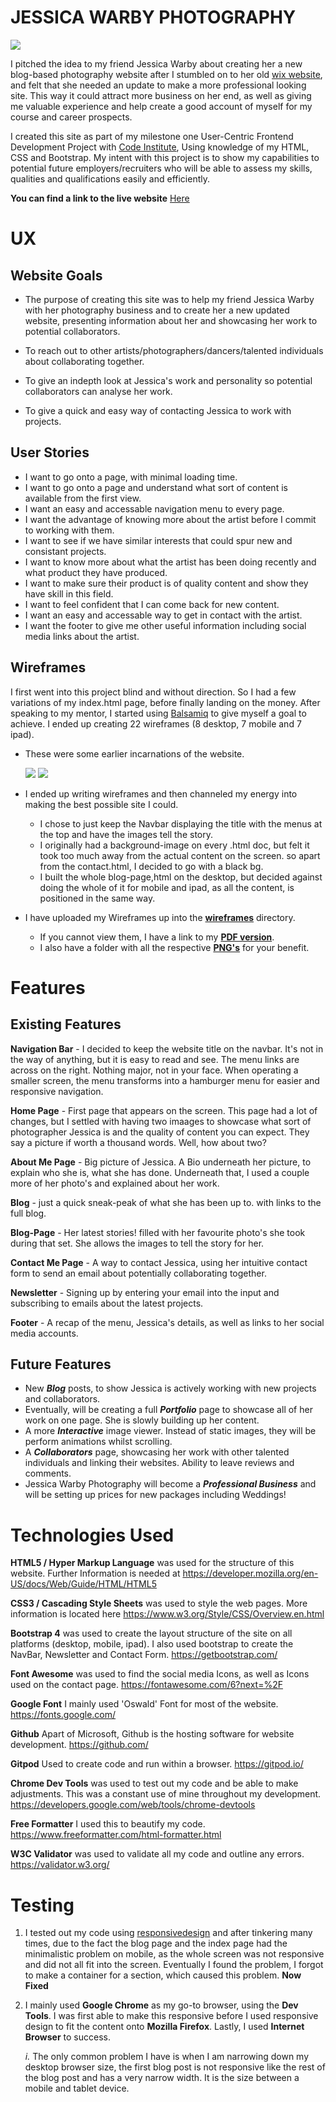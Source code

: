# **JESSICA WARBY PHOTOGRAPHY**

<img src="assets/images/readme/responsive-format.jpg" style="margin: 0;">

I pitched the idea to my friend Jessica Warby about creating her a new blog-based photography website after I
stumbled on to her old [wix website](https://jesswarby.wixsite.com/jessicawarby), and felt that she needed an update to 
make a more professional looking site. This way it could attract more business on her end, as well as giving me valuable
experience and help create a good account of myself for my course and career prospects.

I created this site as part of my milestone one User-Centric Frontend Development Project with [Code Institute](https://codeinstitute.net/),
Using knowledge of my HTML, CSS and Bootstrap. My intent with this project is to show my capabilities to potential future employers/recruiters who will be able to assess
my skills, qualities and qualifications easily and efficiently.

**You can find a link to the live website** [Here](https://jakefernihough.github.io/jessica-warby-photography/)

# UX

## Website Goals
   * The purpose of creating this site was to help my friend Jessica Warby with her photography business and to create her a new
   updated website, presenting information about her and showcasing her work to potential collaborators.

   * To reach out to other artists/photographers/dancers/talented individuals about collaborating together.

   * To give an indepth look at Jessica's work and personality so potential collaborators can analyse her work.

   * To give a quick and easy way of contacting Jessica to work with projects.

## User Stories
   * I want to go onto a page, with minimal loading time.
   * I want to go onto a page and understand what sort of content is available from the first view.
   * I want an easy and accessable navigation menu to every page.
   * I want the advantage of knowing more about the artist before I commit to working with them.
   * I want to see if we have similar interests that could spur new and consistant projects.
   * I want to know more about what the artist has been doing recently and what product they have produced.
   * I want to make sure their product is of quality content and show they have skill in this field.
   * I want to feel confident that I can come back for new content.
   * I want an easy and accessable way to get in contact with the artist.
   * I want the footer to give me other useful information including social media links about the artist.

## Wireframes
   I first went into this project blind and without direction. So I had a few variations of my index.html page, before
   finally landing on the money. After speaking to my mentor, I started using [Balsamiq](https://balsamiq.com/wireframes/desktop/#)
   to give myself a goal to achieve. I ended up creating 22 wireframes (8 desktop, 7 mobile and 7 ipad). 

* These were some earlier incarnations of the website.
    
    <img src="assets/images/readme/og.jpg" style="margin: 0;">
    <img src="assets/images/readme/og-about.jpg" style="margin: 0;">

* I ended up writing wireframes and then channeled my energy into making the best possible site I could.
    * I chose to just keep the Navbar displaying the title with the menus at the top and have the images tell the story.
    * I originally had a background-image on every .html doc, but felt it took too much away from the actual content on the screen.
    so apart from the contact.html, I decided to go with a black bg.
    * I built the whole blog-page,html on the desktop, but decided against doing the whole of it for mobile and ipad, as all the content,
    is positioned in the same way.

* I have uploaded my Wireframes up into the [**wireframes**](https://github.com/jakefernihough/jessica-warby-photography/tree/master/assets/Wireframes) directory.
  * If you cannot view them, I have a link to my [**PDF version**](https://drive.google.com/drive/u/0/folders/1kpU71wVGZ_WWGuk8VESfc90-MeDMbTpp).
  * I also have a folder with all the respective [**PNG's**](https://drive.google.com/drive/u/0/folders/11kJ43rk2eBgM4sLIL6BT93G1gdk7KbWd) for your benefit.

# Features

## Existing Features

**Navigation Bar** - I decided to keep the website title on the navbar. It's not in the way of anything, but it is easy to read and see.
The menu links are across on the right. Nothing major, not in your face. When operating a smaller screen, the menu transforms into a hamburger menu
for easier and responsive navigation.

**Home Page** - First page that appears on the screen. This page had a lot of changes, but I settled with having two imaages to showcase
what sort of photographer Jessica is and the quality of content you can expect. They say a picture if worth a thousand words. Well, how about two?

**About Me Page** - Big picture of Jessica. A Bio underneath her picture, to explain who she is, what she has done.
Underneath that, I used a couple more of her photo's and explained about her work.

**Blog** - just a quick sneak-peak of what she has been up to. with links to the full blog.

**Blog-Page** - Her latest stories! filled with her favourite photo's she took during that set. She allows the images to tell the story for her.

**Contact Me Page** - A way to contact Jessica, using her intuitive contact form to send an email about potentially collaborating together.

**Newsletter** - Signing up by entering your email into the input and subscribing to emails about the latest projects.

**Footer** - A recap of the menu, Jessica's details, as well as links to her social media accounts.

## Future Features

  * New _**Blog**_ posts, to show Jessica is actively working with new projects and collaborators.
  * Eventually, will be creating a full _**Portfolio**_ page to showcase all of her work on one page. She is slowly building up her content.
  * A more _**Interactive**_ image viewer. Instead of static images, they will be perform animations whilst scrolling.
  * A _**Collaborators**_ page, showcasing her work with other talented individuals and linking their websites. Ability to leave reviews and comments.
  * Jessica Warby Photography will become a _**Professional Business**_ and will be setting up prices for new packages including Weddings!


# Technologies Used

**HTML5 / Hyper Markup Language** was used for the structure of this website. Further Information is needed at https://developer.mozilla.org/en-US/docs/Web/Guide/HTML/HTML5

**CSS3 / Cascading Style Sheets** was used to style the web pages. More information is located here https://www.w3.org/Style/CSS/Overview.en.html

**Bootstrap 4** was used to create the layout structure of the site on all platforms (desktop, mobile, ipad). I also used bootstrap to create the NavBar, Newsletter and Contact Form. https://getbootstrap.com/

**Font Awesome** was used to find the social media Icons, as well as Icons used on the contact page. https://fontawesome.com/6?next=%2F

**Google Font** I mainly used 'Oswald' Font for most of the website. https://fonts.google.com/

**Github** Apart of Microsoft, Github is the hosting software for website development. https://github.com/

**Gitpod** Used to create code and run within a browser. https://gitpod.io/

**Chrome Dev Tools** was used to test out my code and be able to make adjustments. This was a constant use of mine throughout my development. https://developers.google.com/web/tools/chrome-devtools

**Free Formatter** I used this to beautify my code. https://www.freeformatter.com/html-formatter.html

**W3C Validator** was used to validate all my code and outline any errors. https://validator.w3.org/

# Testing

1. I tested out my code using [responsivedesign](http://ami.responsivedesign.is/#) and after tinkering many times, due to the fact the blog page and the index
page had the minimalistic problem on mobile, as the whole screen was not responsive and did not all fit into the screen.
Eventually I found the problem, I forgot to make a container for a section, which caused this problem. **Now Fixed**

2. I mainly used **Google Chrome** as my go-to browser, using the **Dev Tools**. I was first able to make this responsive before I used responsive design to fit
the content onto **Mozilla Firefox**. Lastly, I used **Internet Browser** to success.
    
    *i.* The only common problem I have is when I am narrowing down my desktop browser size, the first blog post is not responsive 
    like the rest of the blog post and has a very narrow width. It is the size between a mobile and tablet device.



   